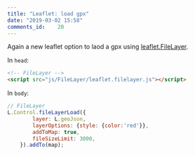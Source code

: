 ```yaml
---
title: "Leaflet: load gpx"
date: "2019-03-02 15:58"
comments_id: 	20
---
```


Again a new leaflet option to laod a gpx using [leaflet.FileLayer](https://github.com/makinacorpus/Leaflet.FileLayer).

In `head`:
```html
<!-- FileLayer -->
<script src="js/FileLayer/leaflet.filelayer.js"></script>
```

In `body`:
```js
// FileLayer
L.Control.fileLayerLoad({
        layer: L.geoJson,
        layerOptions: {style: {color:'red'}},
        addToMap: true,
        fileSizeLimit: 3000,
    }).addTo(map);
```
